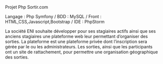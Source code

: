 Projet Php Sortir.com

Langage : Php Symfony / BDD : MySQL / Front : HTML,CSS,Javascript,Bootstrap / IDE : PhpStorm


La société ENI souhaite développer pour ses stagiaires actifs ainsi que ses anciens stagiaires 
une plateforme web leur permettant d’organiser des sorties. 
La plateforme est une plateforme privée dont l’inscription sera gérée par le ou les 
administrateurs. 
Les sorties, ainsi que les participants ont un site de rattachement, pour permettre une 
organisation géographique des sorties.
